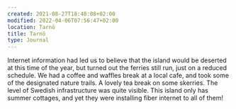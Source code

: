 ```yaml
---
created: 2021-08-27T18:48:08+02:00
modified: 2022-04-06T07:56:47+02:00
location: Tarnö
title: Tarnö
type: Journal
---
```

Internet information had led us to believe that the island would be deserted at this time of the year, but turned out the ferries still run, just on a reduced schedule.
We had a coffee and waffles break at a local cafe, and took some of the designated nature trails.
A lovely tea break on some skerries.
The level of Swedish infrastructure was quite visible. This island only has summer cottages, and yet they were installing fiber internet to all of them!
